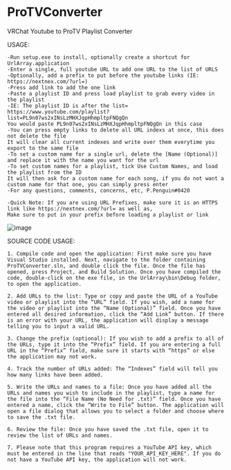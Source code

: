 # ProTVConverter
 VRChat Youtube to ProTV Playlist Converter
 
 USAGE:
 
	-Run setup.exe to install, optionally create a shortcut for UrlArray.application
	-Enter a single, full youtube URL to add one URL to the list of URLS
	-Optionally, add a prefix to put before the youtube links (IE: https://nextnex.com/?url=)
	-Press add link to add the one link
	-Paste a playlist ID and press load playlist to grab every video in the playlist 
	-IE: The playlist ID is after the list= https://www.youtube.com/playlist?list=PL9n07ws2xINsLzMHXJqpHhmpltpFNQgQn
	You would paste PL9n07ws2xINsLzMHXJqpHhmpltpFNQgQn in this case
	-You can press empty links to delete all URL indexs at once, this does not delete the file
	It will clear all current indexes and write over them everytime you export to the same file
	-To set a custom name for a single url, delete the [Name (Optional)] and replace it with the name you want for the url
	-To set custom names for a playlist, tick Use Custom Names, and load the playlist from the ID
	It will then ask for a custom name for each song, if you do not want a custom name for that one, you can simply press enter
 	-For any questions, comments, concerns, etc, P.Penguin#0420
	
	-Quick Note: If you are using URL Prefixes, make sure it is an HTTPS link like https://nextnex.com/?url= as well as,
	Make sure to put in your prefix before loading a playlist or link

![image](https://user-images.githubusercontent.com/114284668/212461669-486d9c18-39f3-43a8-9be9-60d3dde40dda.png)

SOURCE CODE USAGE:

	1. Compile code and open the application: First make sure you have Visual Studio installed. Next, navigate to the folder containing ProTVConverter.sln, and double click the file. Once the file has opened, press Project, and Build Solution. Once you have compiled the code, double-click on the exe file, in the UrlArray\bin\Debug folder, to open the application.
	
	2. Add URLs to the list: Type or copy and paste the URL of a YouTube video or playlist into the “URL” field. If you wish, add a name for the video or playlist into the “Name (Optional)” field. Once you have entered all desired information, click the “Add Link” button. If there is an error with your URL, the application will display a message telling you to input a valid URL.

	3. Change the prefix (optional): If you wish to add a prefix to all of the URLs, type it into the “Prefix” field. If you are entering a full URL in the “Prefix” field, make sure it starts with “https” or else the application may not work.

	4. Track the number of URLs added: The “Indexes” field will tell you how many links have been added.

	5. Write the URLs and names to a file: Once you have added all the URLs and names you wish to include in the playlist, type a name for the file into the “File Name (No Need for .txt)” field. Once you have entered a name, click the “Write to File” button. The application will open a file dialog that allows you to select a folder and choose where to save the .txt file.

	6. Review the file: Once you have saved the .txt file, open it to review the list of URLs and names.

	7. Please note that this program requires a YouTube API key, which must be entered in the line that reads "YOUR_API_KEY_HERE". If you do not have a YouTube API key, the application will not work.
